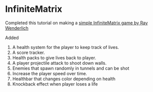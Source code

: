 # InfiniteMatrix


Completed this tutorial on making a [simple InfiniteMatrix game by Ray Wenderlich](https://www.raywenderlich.com/454-how-to-create-a-simple-game-in-unreal-engine-4)

Added 
1. A health system for the player to keep track of lives.
2. A score tracker.
3. Health packs to give lives back to player.
4. A player projectile attack to shoot down walls.
5. Enemies that spawn randomly in tunnels and can be shot
6. Increase the player speed over time.
7. Healthbar that changes color depending on health
8. Knockback effect when player loses a life
